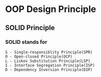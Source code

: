 # OOP Design Principle
## __SOLID__ Principle
### __SOLID__ stands for
    S - Single-responsiblity Principle(SPR)
    O - Open-closed Principle(OCP)
    L - Liskov Substitution Principle(LSP)
    I - Interface Segregation Principle(ISP)
    D - Dependency Inversion Principle(DIP)